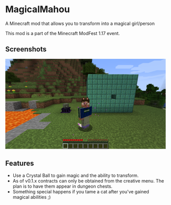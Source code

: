 # MagicalMahou
A Minecraft mod that allows you to transform into a magical girl/person

This mod is a part of the Minecraft ModFest 1.17 event.

## Screenshots

![My normal skin and some abilities](https://raw.githubusercontent.com/Kneelawk/MagicalMahou/main/screenshots/2021-07-04_07.34.01.png)

## Features

* Use a Crystal Ball to gain magic and the ability to transform.
* As of v0.1.x contracts can only be obtained from the creative menu. The plan is to have them appear in dungeon chests.
* Something special happens if you tame a cat after you've gained magical abilities ;)
